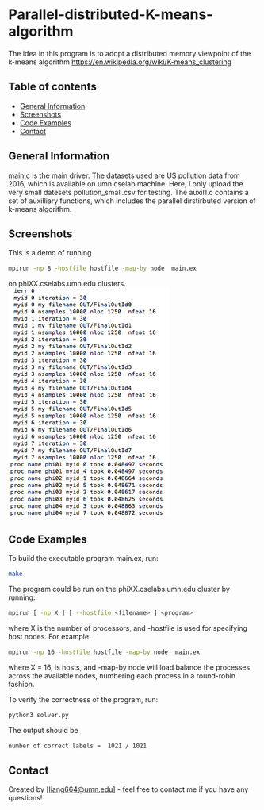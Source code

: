 # Parallel-distributed-K-means-algorithm
The idea in this program is to adopt a distributed memory viewpoint of the k-means algorithm https://en.wikipedia.org/wiki/K-means_clustering

## Table of contents
* [General Information](#general-information)
* [Screenshots](#screenshots)
* [Code Examples](#code-examples)
* [Contact](#contact)

## General Information
main.c is the main driver. The datasets used are US pollution data from 2016, which is available on umn cselab machine. Here, I only upload the very small datesets pollution_small.csv for testing. The auxil1.c contains a set of auxilliary functions, which includes the parallel dirstirbuted version of k-means algorithm.

## Screenshots
This is a demo of running
```bash
mpirun -np 8 -hostfile hostfile -map-by node  main.ex
```
on phiXX.cselabs.umn.edu clusters.
![Demo](./img/demo.png)

## Code Examples
To build the executable program main.ex, run:
```bash
make
```
The program could be run on the phiXX.cselabs.umn.edu cluster by running:
```bash
mpirun [ -np X ] [ --hostfile <filename> ] <program>
```
where X is the number of processors, and -hostfile is used for specifying host nodes. For example:
```bash
mpirun -np 16 -hostfile hostfile -map-by node  main.ex
```
where X = 16, <filename> is hosts, and -map-by node will load balance the processes across the available nodes, numbering each process in a round-robin fashion.

To verify the correctness of the program, run:
```bash
python3 solver.py
```
The output should be
```bash
number of correct labels =  1021 / 1021
```
## Contact
Created by [liang664@umn.edu] - feel free to contact me if you have any questions!
